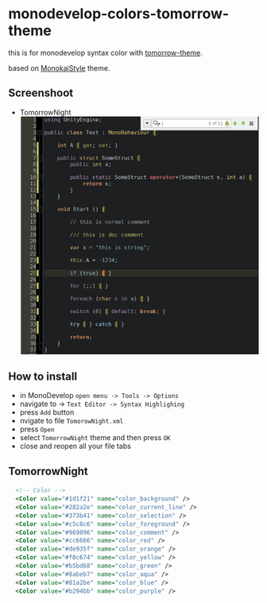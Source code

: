 monodevelop-colors-tomorrow-theme
=================================

this is for monodevelop syntax color with [tomorrow-theme].

based on [MonokaiStyle] theme.

## Screenshoot
* TomorrowNight
![TomorrowNight.png](TomorrowNight.png)

## How to install
* in MonoDevelop `open menu -> Tools -> Options`
* navigate to -> `Text Editor -> Syntax Highlighing`
* press `Add` button
* nvigate to file `TomorowNight.xml`
* press `Open`
* select `TomorrowNight` theme and then press `OK`
* close and reopen all your file tabs


## TomorrowNight

```xml
  <!-- Color -->
  <Color value="#1d1f21" name="color_background" />
  <Color value="#282a2e" name="color_current_line" />
  <Color value="#373b41" name="color_selection" />
  <Color value="#c5c8c6" name="color_foreground" />
  <Color value="#969896" name="color_comment" />
  <Color value="#cc6666" name="color_red" />
  <Color value="#de935f" name="color_orange" />
  <Color value="#f0c674" name="color_yellow" />
  <Color value="#b5bd68" name="color_green" />
  <Color value="#8abeb7" name="color_aqua" />
  <Color value="#81a2be" name="color_blue" />
  <Color value="#b294bb" name="color_purple" />
```


 [MonokaiStyle]: https://github.com/dkucinskas/MonoDevelop-Styles
 [tomorrow-theme]: https://github.com/chriskempson/tomorrow-theme
